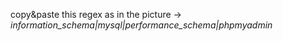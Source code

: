 copy&paste this regex as in the picture -> _information_schema|mysql|performance_schema|phpmyadmin_
